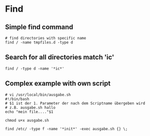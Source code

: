 # Find 

## Simple find command 

```
# find directories with specific name 
find / -name tmpfiles.d -type d 
```

## Search for all directories match 'ic' 

```
find / -type d -name '*ic*'
```

## Complex example with own script 

```
# vi /usr/local/bin/ausgabe.sh
#!/bin/bash
# $1 ist der 1. Parameter der nach dem Scriptname übergeben wird 
# z.B. ausgabe.sh hallo
echo "mein file...."$1 
```

```
chmod u+x ausgabe.sh 
```

```
find /etc/ -type f -name '*init*' -exec ausgabe.sh {} \;
```
